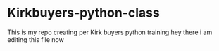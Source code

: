 # Kirkbuyers-python-class
This is my repo creating per Kirk buyers python training
hey there i am editing this file now
